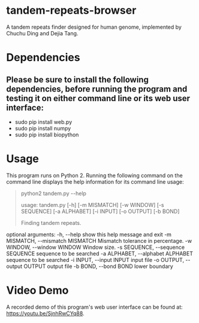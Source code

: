 # tandem-repeats-browser
A tandem repeats finder designed for human genome, implemented by Chuchu Ding and Dejia Tang.


# Dependencies
## Please be sure to install the following dependencies, before running the program and testing it on either command line or its web user interface:
* sudo pip install web.py
* sudo pip install numpy
* sudo pip install biopython


# Usage

This program runs on Python 2.  Running the following command on the command line displays the help information for its command line usage:

> python2 tandem.py --help
>
> usage: tandem.py [-h] [-m MISMATCH] [-w WINDOW] [-s SEQUENCE] [-a ALPHABET]
>                 [-i INPUT] [-o OUTPUT] [-b BOND]
>
>Finding tandem repeats.

optional arguments:
  -h, --help            show this help message and exit
  -m MISMATCH, --mismatch MISMATCH
                        Mismatch tolerance in percentage.
  -w WINDOW, --window WINDOW
                        Window size.
  -s SEQUENCE, --sequence SEQUENCE
                        sequence to be searched
  -a ALPHABET, --alphabet ALPHABET
                        sequence to be searched
  -i INPUT, --input INPUT
                        input file
  -o OUTPUT, --output OUTPUT
                        output file
  -b BOND, --bond BOND  lower boundary



# Video Demo
A recorded demo of this program's web user interface can be found at: <https://youtu.be/SjnhRwCYq88>.

